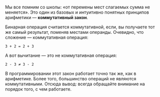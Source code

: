 Мы все помним со школы: «от перемены мест слагаемых сумма не меняется». Это один из базовых и интуитивно понятных принципов арифметики — **коммутативный закон**.

Бинарная операция считается коммутативной, если, вы получаете тот же самый результат, поменяв местами операнды. Очевидно, что сложение — коммутативная операция:

```
3 + 2 = 2 + 3
```

А вот вычитание — это не коммутативная операция:

```
2 - 3 ≠ 3 - 2
```

В программировании этот закон работает точно так же, как в арифметике. Более того, большинство операций не являются коммутативными. Отсюда вывод: всегда обращайте внимание на порядок того, с чем работаете.
